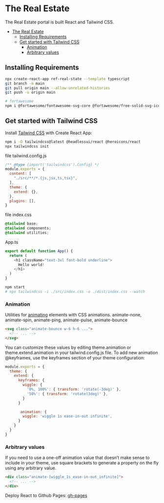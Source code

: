 # The Real Estate
The Real Estate portal is built React and Tailwind CSS.
- [The Real Estate](#the-real-estate)
  - [Installing Requirements](#installing-requirements)
  - [Get started with Tailwind CSS](#get-started-with-tailwind-css)
    - [Animation](#animation)
    - [Arbitrary values](#arbitrary-values)


## Installing Requirements
```bash
npx create-react-app ref-real-state --template typescript
git branch -m main
git pull origin main --allow-unrelated-histories
git push -u origin main

# fortawesome
npm i @fortawesome/fontawesome-svg-core @fortawesome/free-solid-svg-icons @fortawesome/free-brands-svg-icons @fortawesome/react-fontawesome

```
## Get started with Tailwind CSS
Install [Tailwind CSS](https://tailwindcss.com/docs/guides/create-react-app) with Create React App:
```bash
npm i -D tailwindcss@latest @headlessui/react @heroicons/react 
npx tailwindcss init

```
file tailwind.config.js
```javascript
/** @type {import('tailwindcss').Config} */
module.exports = {
  content: [
    "./src/**/*.{js,jsx,ts,tsx}",
  ],
  theme: {
    extend: {},
  },
  plugins: [],
}
```

file index.css
```css
@tailwind base;
@tailwind components;
@tailwind utilities;
```
App.ts
```js
export default function App() {
  return (
    <h1 className="text-3xl font-bold underline">
      Hello world!
    </h1>
  )
}
```

```bash
npm start
# npx tailwindcss -i ./src/index.css -o ./dist/index.css --watch
```
### Animation
Utilities for [animating](https://tailwindcss.com/docs/animation) elements with CSS animations.
animate-none, animate-spin, animate-ping, animate-pulse, animate-bounce
```html
<svg class="animate-bounce w-6 h-6 ...">
  <!-- ... -->
</svg>
```
You can customize these values by editing theme.animation or theme.extend.animation in your tailwind.config.js file.
To add new animation @keyframes, use the keyframes section of your theme configuration:

```javascript
module.exports = {
  theme: {
    extend: {
      keyframes: {
        wiggle: {
          '0%, 100%': { transform: 'rotate(-3deg)' },
          '50%': { transform: 'rotate(3deg)' },
        }
      }

       animation: {
        wiggle: 'wiggle 1s ease-in-out infinite',
      }
    }
  }
}
```
### Arbitrary values
If you need to use a one-off animation value that doesn’t make sense to include in your theme, use square brackets to generate a property on the fly using any arbitrary value.
```html
<div class="animate-[wiggle_1s_ease-in-out_infinite]">
  <!-- ... -->
</div>
```


Deploy React to Github Pages: [gh-pages](https://github.com/mehradi-github/ref-landingpage-photography#deploy-react-to-github-pages)